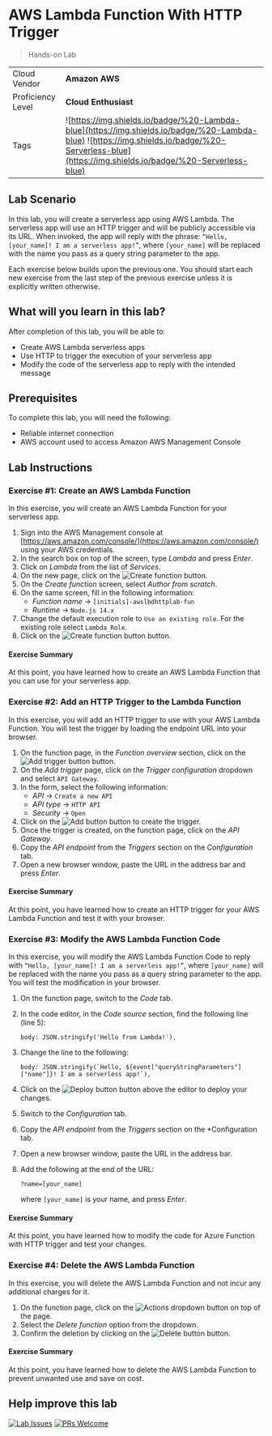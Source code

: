 # AWS Lambda Function With HTTP Trigger

> Hands-on Lab

|                   |                       |
| :---------------- | :-------------------- |
| Cloud Vendor      | **Amazon AWS**   |
| Proficiency Level | **Cloud  Enthusiast** |
| Tags              | ![https://img.shields.io/badge/%20-Lambda-blue](https://img.shields.io/badge/%20-Lambda-blue) ![https://img.shields.io/badge/%20-Serverless-blue](https://img.shields.io/badge/%20-Serverless-blue) |

## Lab Scenario
In this lab, you will create a serverless app using AWS Lambda. The serverless app will use an HTTP trigger and will be publicly accessible via its URL. When invoked, the app will reply with the phrase: `“Hello, [your_name]! I am a serverless app!”`, where `[your_name]` will be replaced with the name you pass as a query string parameter to the app.

Each exercise below builds upon the previous one. You should start each new exercise from the last step of the previous exercise unless it is explicitly written otherwise.

## What will you learn in this lab?
After completion of this lab, you will be able to:

- Create AWS Lambda serverless apps
- Use HTTP to trigger the execution of your serverless app
- Modify the code of the serverless app to reply with the intended message

## Prerequisites
To complete this lab, you will need the following:

- Reliable internet connection
- AWS account used to access Amazon AWS Management Console

## Lab Instructions

### Exercise #1: Create an AWS Lambda Function

In this exercise, you will create an AWS Lambda Function for your serverless app.

1. Sign into the AWS Management console at [https://aws.amazon.com/console/](https://aws.amazon.com/console/) using your AWS credentials.
2. In the search box on top of the screen, type *Lambda* and press *Enter*.
3. Click on *Lambda* from the list of *Services*.
4. On the new page, click on the ![Create function button](media/aws-create-function-orange-button.png).
5. On the *Create function* screen, select *Author from scratch*.
6. On the same screen, fill in the following information:
   - *Function name* → `[initials]-awslbdhttplab-fun`
   - *Runtime* → `Node.js 14.x`
7. Change the default execution role to `Use an existing role`. For the existing role select `Lambda_Role`.
8. Click on the ![Create function button](media/aws-create-function-orange-button.png) button.

#### Exercise Summary
At this point, you have learned how to create an AWS Lambda Function that you can use for your serverless app.

### Exercise #2: Add an HTTP Trigger to the Lambda Function

In this exercise, you will add an HTTP trigger to use with your AWS Lambda Function. You will test the trigger by loading the endpoint URL into your browser.

1. On the function page, in the *Function overview* section, click on the ![Add trigger button](media/aws-add-trigger-button.png) button.
2. On the *Add trigger* page, click on the *Trigger configuration* dropdown and select `API Gateway`.
3. In the form, select the following information:
   - *API* → `Create a new API`
   - *API type* → `HTTP API`
   - *Security* → `Open`
4. Click on the ![Add button](media/aws-add-orange-button.png) button to create the trigger.
5. Once the trigger is created, on the function page, click on the *API Gateway*.
6. Copy the *API endpoint* from the *Triggers* section on the *Configuration* tab.
7. Open a new browser window, paste the URL in the address bar and press *Enter*.

#### Exercise Summary
At this point, you have learned how to create an HTTP trigger for your AWS Lambda Function and test it with your browser.

### Exercise #3: Modify the AWS Lambda Function Code

In this exercise, you will modify the AWS Lambda Function Code to reply with `“Hello, [your_name]! I am a serverless app!”`, where `[your_name]` will be replaced with the name you pass as a query string parameter to the app. You will test the modification in your browser.

1. On the function page, switch to the *Code* tab.
2. In the code editor, in the *Code source* section, find the following line (line 5):
   ```
   body: JSON.stringify('Hello from Lambda!'),
   ```
3. Change the line to the following:
   ```
   body: JSON.stringify(`Hello, ${event["queryStringParameters"]["name"]}! I am a serverless app!`),
   ```
4. Click on the ![Deploy button](media/aws-lambda-deploy-button.png) button above the editor to deploy your changes.
5. Switch to the *Configuration* tab.
6. Copy the *API endpoint* from the *Triggers* section on the *Configuration tab.
7. Open a new browser window, paste the URL in the address bar.
8. Add the following at the end of the URL:
   ```
   ?name=[your_name]
   ```
   
   where `[your_name]` is your name, and press *Enter*.

#### Exercise Summary
At this point, you have learned how to modify the code for Azure Function with HTTP trigger and test your changes.

### Exercise #4: Delete the AWS Lambda Function
In this exercise, you will delete the AWS Lambda Function and not incur any additional charges for it.

1. On the function page, click on the ![Actions dropdown](media/aws-actions-dropdown.png) button on top of the page.
2. Select the *Delete function* option from the dropdown.
3. Confirm the deletion by clicking on the ![Delete button](media/aws-delete-orange-button.png) button.

#### Exercise Summary
At this point, you have learned how to delete the AWS Lambda Function to prevent unwanted use and save on cost.

## Help improve this lab

[![Lab Issues](https://img.shields.io/github/issues/crimsonpinnacle/cloud-labs)](https://github.com/CrimsonPinnacle/cloud-labs/issues/new?assignees=toddysm&labels=new+lab&template=bug_template.md&title=) [![PRs Welcome](https://img.shields.io/badge/PRs-welcome-brightgreen.svg)](https://github.com/CrimsonPinnacle/cloud-labs/pulls)